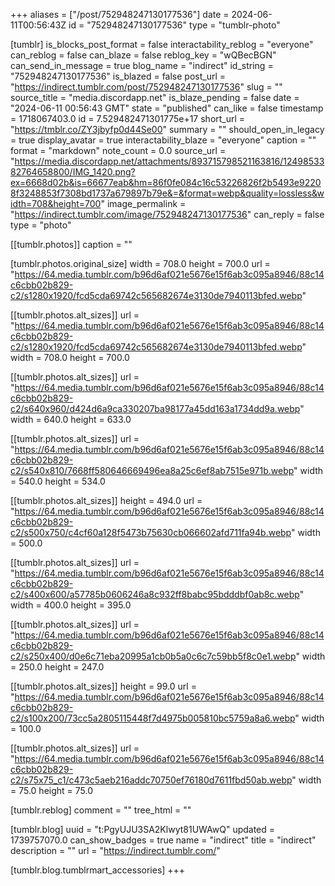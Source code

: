 +++
aliases = ["/post/752948247130177536"]
date = 2024-06-11T00:56:43Z
id = "752948247130177536"
type = "tumblr-photo"

[tumblr]
is_blocks_post_format = false
interactability_reblog = "everyone"
can_reblog = false
can_blaze = false
reblog_key = "wQBecBGN"
can_send_in_message = true
blog_name = "indirect"
id_string = "752948247130177536"
is_blazed = false
post_url = "https://indirect.tumblr.com/post/752948247130177536"
slug = ""
source_title = "media.discordapp.net"
is_blaze_pending = false
date = "2024-06-11 00:56:43 GMT"
state = "published"
can_like = false
timestamp = 1718067403.0
id = 7.529482471301775e+17
short_url = "https://tmblr.co/ZY3jbyfp0d44Se00"
summary = ""
should_open_in_legacy = true
display_avatar = true
interactability_blaze = "everyone"
caption = ""
format = "markdown"
note_count = 0.0
source_url = "https://media.discordapp.net/attachments/893715798521163816/1249853382764658800/IMG_1420.png?ex=6668d02b&is=66677eab&hm=86f0fe084c16c53226826f2b5493e92208f3248853f7308bd1737a679897b79e&=&format=webp&quality=lossless&width=708&height=700"
image_permalink = "https://indirect.tumblr.com/image/752948247130177536"
can_reply = false
type = "photo"

[[tumblr.photos]]
caption = ""

[tumblr.photos.original_size]
width = 708.0
height = 700.0
url = "https://64.media.tumblr.com/b96d6af021e5676e15f6ab3c095a8946/88c14c6cbb02b829-c2/s1280x1920/fcd5cda69742c565682674e3130de7940113bfed.webp"

[[tumblr.photos.alt_sizes]]
url = "https://64.media.tumblr.com/b96d6af021e5676e15f6ab3c095a8946/88c14c6cbb02b829-c2/s1280x1920/fcd5cda69742c565682674e3130de7940113bfed.webp"
width = 708.0
height = 700.0

[[tumblr.photos.alt_sizes]]
url = "https://64.media.tumblr.com/b96d6af021e5676e15f6ab3c095a8946/88c14c6cbb02b829-c2/s640x960/d424d6a9ca330207ba98177a45dd163a1734dd9a.webp"
width = 640.0
height = 633.0

[[tumblr.photos.alt_sizes]]
url = "https://64.media.tumblr.com/b96d6af021e5676e15f6ab3c095a8946/88c14c6cbb02b829-c2/s540x810/7668ff580646669496ea8a25c6ef8ab7515e971b.webp"
width = 540.0
height = 534.0

[[tumblr.photos.alt_sizes]]
height = 494.0
url = "https://64.media.tumblr.com/b96d6af021e5676e15f6ab3c095a8946/88c14c6cbb02b829-c2/s500x750/c4cf60a128f5473b75630cb066602afd711fa94b.webp"
width = 500.0

[[tumblr.photos.alt_sizes]]
url = "https://64.media.tumblr.com/b96d6af021e5676e15f6ab3c095a8946/88c14c6cbb02b829-c2/s400x600/a57785b0606246a8c932ff8babc95bdddbf0ab8c.webp"
width = 400.0
height = 395.0

[[tumblr.photos.alt_sizes]]
url = "https://64.media.tumblr.com/b96d6af021e5676e15f6ab3c095a8946/88c14c6cbb02b829-c2/s250x400/d0e6c71eba20995a1cb0b5a0c6c7c59bb5f8c0e1.webp"
width = 250.0
height = 247.0

[[tumblr.photos.alt_sizes]]
height = 99.0
url = "https://64.media.tumblr.com/b96d6af021e5676e15f6ab3c095a8946/88c14c6cbb02b829-c2/s100x200/73cc5a2805115448f7d4975b005810bc5759a8a6.webp"
width = 100.0

[[tumblr.photos.alt_sizes]]
url = "https://64.media.tumblr.com/b96d6af021e5676e15f6ab3c095a8946/88c14c6cbb02b829-c2/s75x75_c1/c473c5aeb216addc70750ef76180d7611fbd50ab.webp"
width = 75.0
height = 75.0

[tumblr.reblog]
comment = ""
tree_html = ""

[tumblr.blog]
uuid = "t:PgyUJU3SA2Klwyt81UWAwQ"
updated = 1739757070.0
can_show_badges = true
name = "indirect"
title = "indirect"
description = ""
url = "https://indirect.tumblr.com/"

[tumblr.blog.tumblrmart_accessories]
+++
